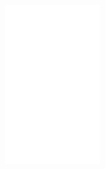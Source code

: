 <style>
.center {
  display: block;
  margin-left: auto;
  margin-right: auto;
  width: 50%;
}
</style>

<div class="center">
  <img src="github-metrics.svg">
</div>
